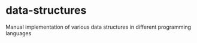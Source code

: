 # data-structures
Manual implementation of various data structures in different programming languages
